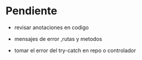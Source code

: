 # Pendiente

* revisar anotaciones en codigo

* mensajes de error ,rutas y metodos

* tomar el error del try-catch en repo o controlador